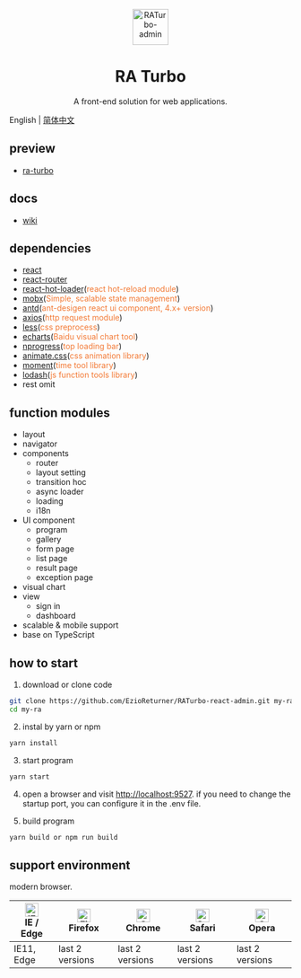 <p align="center">
  <a href="https://github.com/EzioReturner/ra-turbo">
    <img alt="RATurbo-admin" height="64" src="./public/favicon.ico">
  </a>
</p>

<h1 align="center">RA Turbo</h1>

<div align="center">
  A front-end solution for web applications.
</div>

English | [简体中文](https://github.com/EzioReturner/RATurbo-react-admin/blob/master/README-zh_CN.md)

## preview

- [ra-turbo](http://preview.raturbo.com/dist/index.html)

## docs

- [wiki](http://docs.raturbo.com)

## dependencies

- [react](https://facebook.github.io/react/)
- [react-router](https://react-guide.github.io/react-router-cn/)
- [react-hot-loader](https://github.com/gaearon/react-hot-loader)(<span style="color: rgb(243,121,52);">react hot-reload module</span>)
- [mobx](https://github.com/mobxjs/mobx)(<span style="color: rgb(243,121,52);">Simple, scalable state management</span>)
- [antd](https://ant.design/index-cn)(<span style="color: rgb(243,121,52);">ant-desigen react ui component, 4.x+ version</span>)
- [axios](https://github.com/mzabriskie/axios)(<span style="color: rgb(243,121,52);">http request module</span>)
- [less](http://lesscss.cn/)(<span style="color: rgb(243,121,52);">css preprocess</span>)
- [echarts](https://github.com/apache/incubator-echarts)(<span style="color: rgb(243,121,52);">Baidu visual chart tool</span>)
- [nprogress](https://github.com/rstacruz/nprogress)(<span style="color: rgb(243,121,52);">top loading bar</span>)
- [animate.css](https://daneden.github.io/animate.css/)(<span style="color: rgb(243,121,52);">css animation library</span>)
- [moment](http://momentjs.cn/)(<span style="color: rgb(243,121,52);">time tool library</span>)
- [lodash](https://www.lodashjs.com/)(<span style="color: rgb(243,121,52);">js function tools library</span>)
- rest omit

## function modules

- layout
- navigator
- components
    - router
    - layout setting
    - transition hoc
    - async loader
    - loading 
    - i18n
- UI component
    - program
    - gallery
    - form page
    - list page
    - result page
    - exception page
- visual chart
- view
    - sign in
    - dashboard
- scalable & mobile support 
- base on TypeScript

## how to start

1. download or clone code

```bash
git clone https://github.com/EzioReturner/RATurbo-react-admin.git my-ra
cd my-ra
```

2. instal by yarn or npm

```bash
yarn install
```

3. start program

```bash
yarn start
```

4. open a browser and visit [http://localhost:9527](http://localhost:9527). if you need to change the startup port, you can configure it in the .env file.

5. build program

```bash
yarn build or npm run build
```

## support environment

modern browser.

| [<img src="https://raw.githubusercontent.com/alrra/browser-logos/master/src/edge/edge_48x48.png" alt="IE / Edge" width="24px" height="24px" />](http://godban.github.io/browsers-support-badges/)<br/>IE / Edge | [<img src="https://raw.githubusercontent.com/alrra/browser-logos/master/src/firefox/firefox_48x48.png" alt="Firefox" width="24px" height="24px" />](http://godban.github.io/browsers-support-badges/)<br/>Firefox | [<img src="https://raw.githubusercontent.com/alrra/browser-logos/master/src/chrome/chrome_48x48.png" alt="Chrome" width="24px" height="24px" />](http://godban.github.io/browsers-support-badges/)<br/>Chrome | [<img src="https://raw.githubusercontent.com/alrra/browser-logos/master/src/safari/safari_48x48.png" alt="Safari" width="24px" height="24px" />](http://godban.github.io/browsers-support-badges/)<br/>Safari | [<img src="https://raw.githubusercontent.com/alrra/browser-logos/master/src/opera/opera_48x48.png" alt="Opera" width="24px" height="24px" />](http://godban.github.io/browsers-support-badges/)<br/>Opera |
| --------- | --------- | --------- | --------- | --------- | 
|IE11, Edge| last 2 versions| last 2 versions| last 2 versions| last 2 versions
